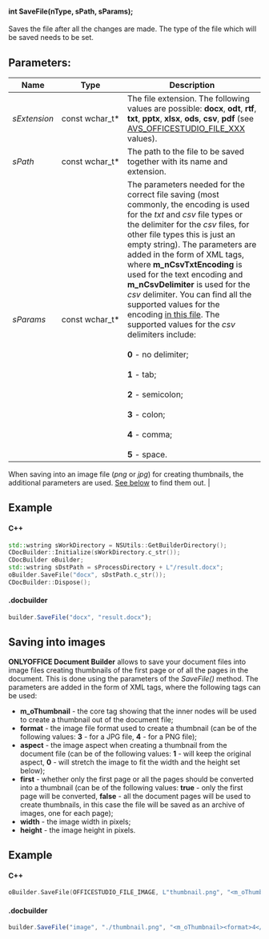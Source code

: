 #### int SaveFile(nType, sPath, sParams);

Saves the file after all the changes are made. The type of the file which will be saved needs to be set.

## Parameters:

| Name         | Type             | Description                                                                                                                                                                                                                                                                                                                                                                                                                                                                                                                                                                                                                      |
| ------------ | ---------------- | -------------------------------------------------------------------------------------------------------------------------------------------------------------------------------------------------------------------------------------------------------------------------------------------------------------------------------------------------------------------------------------------------------------------------------------------------------------------------------------------------------------------------------------------------------------------------------------------------------------------------------- |
| *sExtension* | const wchar\_t\* | The file extension. The following values are possible: **docx**, **odt**, **rtf**, **txt**, **pptx**, **xlsx**, **ods**, **csv**, **pdf** (see [AVS\_OFFICESTUDIO\_FILE\_XXX](../../../../Builder%20App/index.md#format-types) values).                                                                                                                                                                                                                                                                                                                                                                                          |
| *sPath*      | const wchar\_t\* | The path to the file to be saved together with its name and extension.                                                                                                                                                                                                                                                                                                                                                                                                                                                                                                                                                           |
| *sParams*    | const wchar\_t\* | The parameters needed for the correct file saving (most commonly, the encoding is used for the *txt* and *csv* file types or the delimiter for the *csv* files, for other file types this is just an empty string). The parameters are added in the form of XML tags, where **m\_nCsvTxtEncoding** is used for the text encoding and **m\_nCsvDelimiter** is used for the *csv* delimiter. You can find all the supported values for the encoding [in this file](https://github.com/ONLYOFFICE/server/blob/master/Common/sources/commondefines.js). The supported values for the *csv* delimiters include:<br/><br/>**0** - no delimiter;<br/><br/>**1** - tab;<br/><br/>**2** - semicolon;<br/><br/>**3** - colon;<br/><br/>**4** - comma;<br/><br/>**5** - space.

When saving into an image file (*png* or *jpg*) for creating thumbnails, the additional parameters are used. [See below](#saving-into-images) to find them out. |

## Example

#### C++

```c++
std::wstring sWorkDirectory = NSUtils::GetBuilderDirectory();
CDocBuilder::Initialize(sWorkDirectory.c_str());
CDocBuilder oBuilder;
std::wstring sDstPath = sProcessDirectory + L"/result.docx";
oBuilder.SaveFile("docx", sDstPath.c_str());
CDocBuilder::Dispose();
```

#### .docbuilder

```js
builder.SaveFile("docx", "result.docx");
```

## Saving into images

**ONLYOFFICE Document Builder** allows to save your document files into image files creating thumbnails of the first page or of all the pages in the document. This is done using the parameters of the *SaveFile()* method. The parameters are added in the form of XML tags, where the following tags can be used:

* **m\_oThumbnail** - the core tag showing that the inner nodes will be used to create a thumbnail out of the document file;
* **format** - the image file format used to create a thumbnail (can be of the following values: **3** - for a JPG file, **4** - for a PNG file);
* **aspect** - the image aspect when creating a thumbnail from the document file (can be of the following values: **1** - will keep the original aspect, **0** - will stretch the image to fit the width and the height set below);
* **first** - whether only the first page or all the pages should be converted into a thumbnail (can be of the following values: **true** - only the first page will be converted, **false** - all the document pages will be used to create thumbnails, in this case the file will be saved as an archive of images, one for each page);
* **width** - the image width in pixels;
* **height** - the image height in pixels.

## Example

#### C++

```c++
oBuilder.SaveFile(OFFICESTUDIO_FILE_IMAGE, L"thumbnail.png", "<m_oThumbnail><format>4</format><aspect>1</aspect><first>false</first><width>1000</width><height>1000</height></m_oThumbnail>");
```

#### .docbuilder

```js
builder.SaveFile("image", "./thumbnail.png", "<m_oThumbnail><format>4</format><aspect>1</aspect><first>false</first><width>1000</width><height>1000</height></m_oThumbnail>");
```
